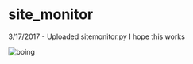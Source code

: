 # site_monitor
3/17/2017 - Uploaded sitemonitor.py
I hope this works

![boing](http://i.imgur.com/mnYqQgi.gif)
